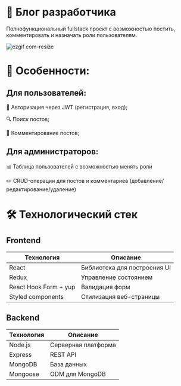 # 📰 Блог разработчика

Полнофункциональный fullstack проект с возможностью постить, комментировать и назначать роли пользователям.

![ezgif com-resize](https://github.com/user-attachments/assets/c68b866f-c4f4-4509-af85-c1d4567281d7)

# 📌 Особенности:

## Для пользователей:

🔐 Авторизация через JWT (регистрация, вход);

🔍 Поиск постов;

💬 Комментирование постов;

## Для администраторов:

📊 Таблица пользователей с возможностью менять роли 

✏️ CRUD-операции для постов и комментариев (добавление/редактирование/удаление)

# 🛠️ Технологический стек

## Frontend

| Технология            | Описание                     |
| --------------------- | ---------------------------- |
| React                 | Библиотека для построения UI |
| Redux                 | Управление состоянием        |
| React Hook Form + yup | Валидация форм               |
| Styled components     | Стилизация веб-страницы      |

## Backend

| Технология | Описание            |
| ---------- | ------------------- |
| Node.js    | Серверная платформа |
| Express    | REST API            |
| MongoDB    | База данных         |
| Mongoose   | ODM для MongoDB     |


